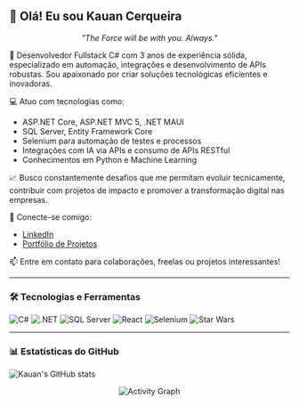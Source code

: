 ## 👋 Olá! Eu sou Kauan Cerqueira
<p align="center"><i>"The Force will be with you. Always."</i></p>

🎯 Desenvolvedor Fullstack C# com 3 anos de experiência sólida, especializado em automação, integrações e desenvolvimento de APIs robustas. Sou apaixonado por criar soluções tecnológicas eficientes e inovadoras.

💻 Atuo com tecnologias como:
- ASP.NET Core, ASP.NET MVC 5, .NET MAUI
- SQL Server, Entity Framework Core
- Selenium para automação de testes e processos
- Integrações com IA via APIs e consumo de APIs RESTful
- Conhecimentos em Python e Machine Learning

📈 Busco constantemente desafios que me permitam evoluir tecnicamente, contribuir com projetos de impacto e promover a transformação digital nas empresas.

🔗 Conecte-se comigo:
- [LinkedIn](https://www.linkedin.com/in/kauan-cerqueira-981a432b6/)
- [Portfólio de Projetos](https://github.com/KauanCerqueira?tab=repositories)

📫 Entre em contato para colaborações, freelas ou projetos interessantes!

---

### 🛠️ Tecnologias e Ferramentas

![C#](https://img.shields.io/badge/-CSharp-239120?style=for-the-badge&logo=csharp&logoColor=white)
![.NET](https://img.shields.io/badge/-.NET-512BD4?style=for-the-badge&logo=dotnet&logoColor=white)
![SQL Server](https://img.shields.io/badge/-SQL%20Server-CC2927?style=for-the-badge&logo=microsoftsqlserver&logoColor=white)
![React](https://img.shields.io/badge/-React-61DAFB?style=for-the-badge&logo=react&logoColor=black)
![Selenium](https://img.shields.io/badge/-Selenium-43B02A?style=for-the-badge&logo=selenium&logoColor=white)
![Star Wars](https://img.shields.io/badge/-Star%20Wars-000000?style=for-the-badge&logo=star-wars&logoColor=yellow)

---

### 📊 Estatísticas do GitHub

![Kauan's GitHub stats](https://github-readme-stats.vercel.app/api?username=KauanCerqueira&show_icons=true&theme=radical)

<p align="center">
  <img src="https://github-readme-activity-graph.cyclic.app/graph?username=KauanCerqueira&theme=github-compact" alt="Activity Graph" />
</p>

